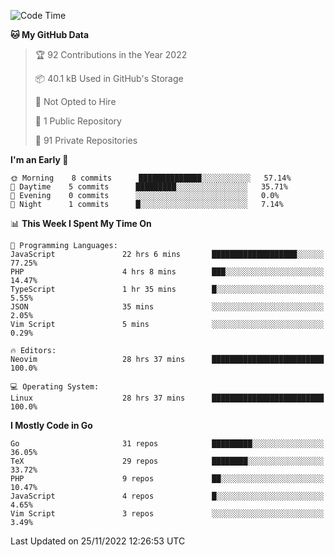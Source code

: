 
<!--START_SECTION:waka-->
![Code Time](http://img.shields.io/badge/Code%20Time-2%2C918%20hrs%2056%20mins-blue)

**🐱 My GitHub Data** 

> 🏆 92 Contributions in the Year 2022
 > 
> 📦 40.1 kB Used in GitHub's Storage 
 > 
> 🚫 Not Opted to Hire
 > 
> 📜 1 Public Repository 
 > 
> 🔑 91 Private Repositories  
 > 
**I'm an Early 🐤** 

```text
🌞 Morning    8 commits      ██████████████░░░░░░░░░░░   57.14% 
🌆 Daytime    5 commits      █████████░░░░░░░░░░░░░░░░   35.71% 
🌃 Evening    0 commits      ░░░░░░░░░░░░░░░░░░░░░░░░░   0.0% 
🌙 Night      1 commits      █░░░░░░░░░░░░░░░░░░░░░░░░   7.14%

```


📊 **This Week I Spent My Time On** 

```text
💬 Programming Languages: 
JavaScript               22 hrs 6 mins       ███████████████████░░░░░░   77.25% 
PHP                      4 hrs 8 mins        ███░░░░░░░░░░░░░░░░░░░░░░   14.47% 
TypeScript               1 hr 35 mins        █░░░░░░░░░░░░░░░░░░░░░░░░   5.55% 
JSON                     35 mins             ░░░░░░░░░░░░░░░░░░░░░░░░░   2.05% 
Vim Script               5 mins              ░░░░░░░░░░░░░░░░░░░░░░░░░   0.29%

🔥 Editors: 
Neovim                   28 hrs 37 mins      █████████████████████████   100.0%

💻 Operating System: 
Linux                    28 hrs 37 mins      █████████████████████████   100.0%

```

**I Mostly Code in Go** 

```text
Go                       31 repos            █████████░░░░░░░░░░░░░░░░   36.05% 
TeX                      29 repos            ████████░░░░░░░░░░░░░░░░░   33.72% 
PHP                      9 repos             ██░░░░░░░░░░░░░░░░░░░░░░░   10.47% 
JavaScript               4 repos             █░░░░░░░░░░░░░░░░░░░░░░░░   4.65% 
Vim Script               3 repos             ░░░░░░░░░░░░░░░░░░░░░░░░░   3.49%

```



 Last Updated on 25/11/2022 12:26:53 UTC
<!--END_SECTION:waka-->

